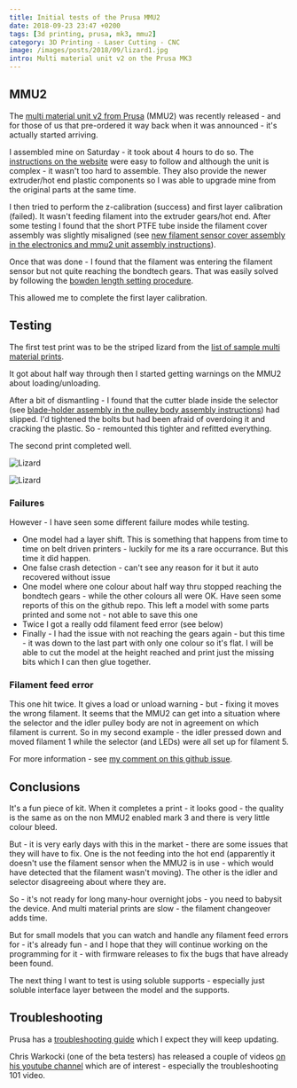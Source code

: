 ```yaml
---
title: Initial tests of the Prusa MMU2
date: 2018-09-23 23:47 +0200
tags: [3d printing, prusa, mk3, mmu2]
category: 3D Printing - Laser Cutting - CNC
image: /images/posts/2018/09/lizard1.jpg
intro: Multi material unit v2 on the Prusa MK3
---
```


## MMU2

The [multi material unit v2 from Prusa](https://www.prusaprinters.org/multi-material-upgrade-2-0-is-here/) (MMU2) was recently released - and for those of us that pre-ordered it way back when it was announced - it's actually started arriving.

I assembled mine on Saturday - it took about 4 hours to do so. The [instructions on the website](https://manual.prusa3d.com/c/Original_Prusa_i3_MK3_to_Multi_Material_2_upgrade) were easy to follow and although the unit is complex - it wasn't too hard to assemble. They also provide the newer extruder/hot end plastic components so I was able to upgrade mine from the original parts at the same time.

I then tried to perform the z-calibration (success) and first layer calibration (failed). It wasn't feeding filament into the extruder gears/hot end. After some testing I found that the short PTFE tube inside the filament cover assembly was slightly misaligned (see [new filament sensor cover assembly in the electronics and mmu2 unit assembly instructions](https://manual.prusa3d.com/Guide/3.+Electronics+and+MMU2+unit+assembly/757?lang=en#s12492)).

Once that was done - I found that the filament was entering the filament sensor but not quite reaching the bondtech gears. That was easily solved by following the [bowden length setting procedure](https://manual.prusa3d.com/Guide/Service+menu+-+bowden+length/821?lang=en).

This allowed me to complete the first layer calibration.

## Testing

The first test print was to be the striped lizard from the [list of sample multi material prints](https://www.prusa3d.com/printable-3d-models/).

It got about half way through then I started getting warnings on the MMU2 about loading/unloading.

After a bit of dismantling - I found that the cutter blade inside the selector (see [blade-holder assembly in the pulley body assembly instructions](https://manual.prusa3d.com/Guide/2.+Pulley+body+assembly/755?lang=en#s12414)) had slipped. I'd tightened the bolts but had been afraid of overdoing it and cracking the plastic. So - remounted this tighter and refitted everything.

The second print completed well.


![Lizard](/images/posts/2018/09/lizard1.jpg)

![Lizard](/images/posts/2018/09/lizard2.jpg)

### Failures

However - I have seen some different failure modes while testing.

* One model had a layer shift. This is something that happens from time to time on belt driven printers - luckily for me its a rare occurrance. But this time it did happen.
* One false crash detection - can't see any reason for it but it auto recovered without issue
* One model where one colour about half way thru stopped reaching the bondtech gears - while the other colours all were OK. Have seen some reports of this on the github repo. This left a model with some parts printed and some not - not able to save this one
* Twice I got a really odd filament feed error (see below)
* Finally - I had the issue with not reaching the gears again - but this time - it was down to the last part with only one colour so it's flat. I will be able to cut the model at the height reached and print just the missing bits which I can then glue together.

### Filament feed error

This one hit twice. It gives a load or unload warning - but - fixing it moves the wrong filament. It seems that the MMU2 can get into a situation where the selector and the idler pulley body are not in agreement on which filament is current. So in my second example - the idler pressed down and moved filament 1 while the selector (and LEDs) were all set up for filament 5.

For more information - see [my comment on this github issue](https://github.com/prusa3d/Prusa-Firmware/issues/1181#issuecomment-423849313).

## Conclusions

It's a fun piece of kit. When it completes a print - it looks good - the quality is the same as on the non MMU2 enabled mark 3 and there is very little colour bleed.

But - it is very early days with this in the market - there are some issues that they will have to fix. One is the not feeding into the hot end (apparently it doesn't use the filament sensor when the MMU2 is in use - which would have detected that the filament wasn't moving). The other is the idler and selector disagreeing about where they are.

So - it's not ready for long many-hour overnight jobs - you need to babysit the device. And multi material prints are slow - the filament changeover adds time.

But for small models that you can watch and handle any filament feed errors for - it's already fun - and I hope that they will continue working on the programming for it - with firmware releases to fix the bugs that have already been found.

The next thing I want to test is using soluble supports - especially just soluble interface layer between the model and the supports.

## Troubleshooting

Prusa has a [troubleshooting guide](https://manual.prusa3d.com/c/MMU2_Troubleshooting) which I expect they will keep updating.

Chris Warkocki (one of the beta testers) has released a couple of videos [on his youtube channel](https://www.youtube.com/channel/UC3PX8aZvkadWgz9yrqONlGQ) which are of interest - especially the troubleshooting 101 video.
